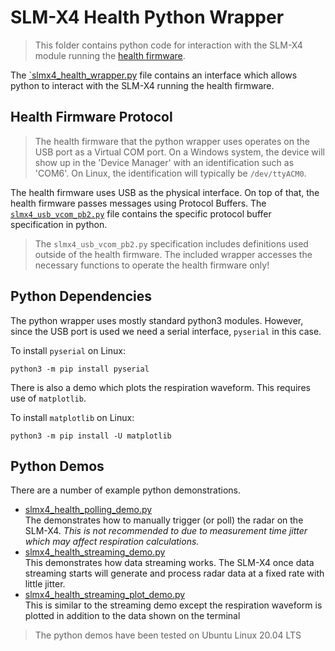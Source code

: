 # SLM-X4 Health Python Wrapper

> This folder contains python code for interaction with the SLM-X4 module running the
  [health firmware](https://modules-release.s3-us-west-2.amazonaws.com/firmware/slmx4_base_usb_vcom_xep_matlab_server.s19).

The [`slmx4_health_wrapper.py](slmx4_health_wrapper.py) file contains an interface which allows 
python to interact with the SLM-X4 running the health firmware.

## Health Firmware Protocol

> The health firmware that the python wrapper uses operates on the USB port as a Virtual COM port. 
  On a Windows system, the device will show up in the 'Device Manager' with an identification such
  as 'COM6'. On Linux, the identification will typically be `/dev/ttyACM0`.

The health firmware uses USB as the physical interface. On top of that, the health firmware passes
messages using Protocol Buffers. The [`slmx4_usb_vcom_pb2.py`](slmx4_usb_vcom_pb2.py) file contains
the specific protocol buffer specification in python.

> The `slmx4_usb_vcom_pb2.py` specification includes definitions used outside of the health firmware.
  The included wrapper accesses the necessary functions to operate the health firmware only!

## Python Dependencies

The python wrapper uses mostly standard python3 modules. However, since the USB port is used we need
a serial interface, `pyserial` in this case.

To install `pyserial` on Linux:
```
python3 -m pip install pyserial
```

There is also a demo which plots the respiration waveform. This requires use of `matplotlib`.

To install `matplotlib` on Linux:
```
python3 -m pip install -U matplotlib
```

## Python Demos

There are a number of example python demonstrations.

- [slmx4_health_polling_demo.py](slmx4_health_polling_demo.py)  
  The demonstrates how to manually trigger (or poll) the radar on the SLM-X4. _This is not recommended
  to due to measurement time jitter which may affect respiration calculations._
- [slmx4_health_streaming_demo.py](slmx4_health_streaming_demo.py)  
  This demonstrates how data streaming works. The SLM-X4 once data streaming starts will generate
  and process radar data at a fixed rate with little jitter.
- [slmx4_health_streaming_plot_demo.py](slmx4_health_streaming_plot_demo.py)  
  This is similar to the streaming demo except the respiration waveform is plotted in addition to
  the data shown on the terminal

> The python demos have been tested on Ubuntu Linux 20.04 LTS
